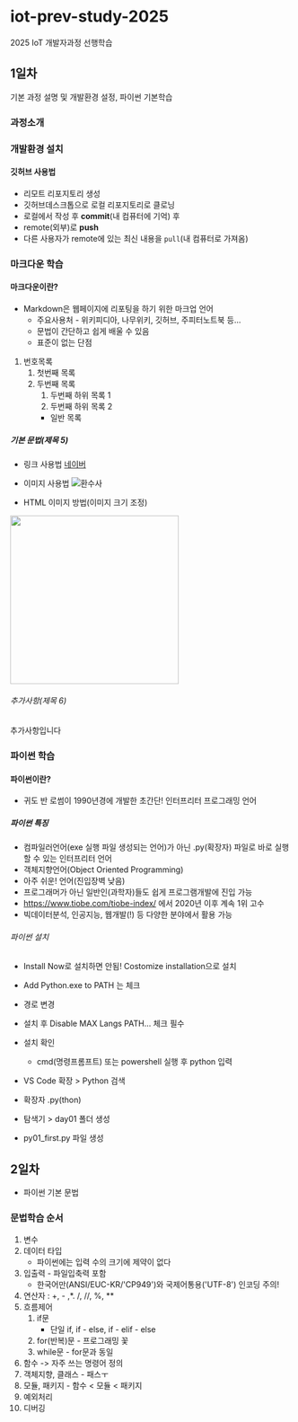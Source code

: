 # iot-prev-study-2025
2025 IoT 개발자과정 선행학습

## 1일차
기본 과정 설명 및 개발환경 설정, 파이썬 기본학습

### 과정소개

### 개발환경 설치

#### 깃허브 사용법
- 리모트 리포지토리 생성
- 깃허브데스크톱으로 로컬 리포지토리로 클로닝
- 로컬에서 작성 후 **commit**(내 컴퓨터에 기억) 후 
- remote(외부)로 **push**
- 다른 사용자가 remote에 있는 최신 내용을 `pull`(내 컴퓨터로 가져옴)

### 마크다운 학습

#### 마크다운이란?
- Markdown은 웹페이지에 리포팅을 하기 위한 마크업 언어
    - 주요사용처 - 위키피디아, 나무위키, 깃허브, 주피터노트북 등...
    - 문법이 간단하고 쉽게 배울 수 있음
    - 표준이 없는 단점

1. 번호목록
    1. 첫번째 목록
    2. 두번째 목록
        1. 두번째 하위 목록 1
        2. 두번째 하위 목록 2
        - 일반 목록

##### 기본 문법(제목 5)
- 링크 사용법
[네이버](https://www.naver.com)

- 이미지 사용법
![환수사](https://ssl.pstatic.net/melona/libs/1522/1522020/aa5b48b7e7f7e1e6d44c_20250109174152630.jpg)

- HTML 이미지 방법(이미지 크기 조정)
<img src="https://ssl.pstatic.net/melona/libs/1522/1522020/aa5b48b7e7f7e1e6d44c_20250109174152630.jpg" width="300">

###### 추가사항(제목 6)
추가사항입니다

### 파이썬 학습

#### 파이썬이란?
- 귀도 반 로썸이 1990년경에 개발한 초간단! 인터프리터 프로그래밍 언어

##### 파이썬 특징
- 컴파일러언어(exe 실행 파일 생성되는 언어)가 아닌 .py(확장자) 파일로 바로 실행할 수 있는 인터프리터 언어
- 객체지향언어(Object Oriented Programming)
- 아주 쉬운! 언어(진입장벽 낮음)
- 프로그래머가 아닌 일반인(과학자)들도 쉽게 프로그램개발에 진입 가능
- https://www.tiobe.com/tiobe-index/ 에서 2020년 이후 계속 1위 고수
- 빅데이터분석, 인공지능, 웹개발(!) 등 다양한 분야에서 활용 가능

###### 파이썬 설치
- Install Now로 설치하면 안됨! Costomize installation으로 설치
- Add Python.exe to PATH 는 체크
- 경로 변경
- 설치 후 Disable MAX Langs PATH... 체크 필수
- 설치 확인 
    - cmd(명령프롬프트) 또는 powershell 실행 후 python 입력

- VS Code 확장 > Python 검색
- 확장자 .py(thon)
- 탐색기 > day01 폴더 생성
- py01_first.py 파일 생성

## 2일차
- 파이썬 기본 문법

### 문법학습 순서
1. 변수
2. 데이터 타입
    - 파이썬에는 입력 수의 크기에 제약이 없다
3. 입출력 - 파일입축력 포함
    - 한국어만(ANSI/EUC-KR/'CP949')와 국제어통용('UTF-8') 인코딩 주의!
4. 연산자 : +, - ,*. /, //, %, **
5. 흐름제어
    1. if문
        - 단일 if, if - else, if - elif - else
    2. for(반복)문 - 프로그래밍 꽃
    3. while문 - for문과 동일
6. 함수 -> 자주 쓰는 명령어 정의
7. 객체지향, 클래스 - 패스ㅜ
8. 모듈, 패키지 - 함수 < 모듈 < 패키지
9. 예외처리
10. 디버깅